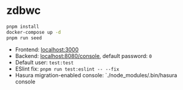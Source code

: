 # zdbwc

``` bash
pnpm install
docker-compose up -d
pnpm run seed
```

- Frontend: [localhost:3000](http://localhost:3000)
- Backend: [localhost:8080/console](http://localhost:8080/console), default password: `0`
- Default user: `test:test`
- ESlint fix: `pnpm run test:eslint -- --fix`
- Hasura migration-enabled console: `./node_modules/.bin/hasura console
